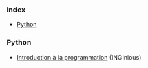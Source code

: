 ### Index

* [Python](#python)



### Python

* [Introduction à la programmation](https://self-learning.info.ucl.ac.be/index/info1-exercises) (INGInious)
